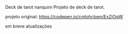 Deck de tarot nanquim
Projeto de deck de tarot.

projeto original: https://codepen.io/cmlohr/pen/ExZjOqW

em breve atualizações
